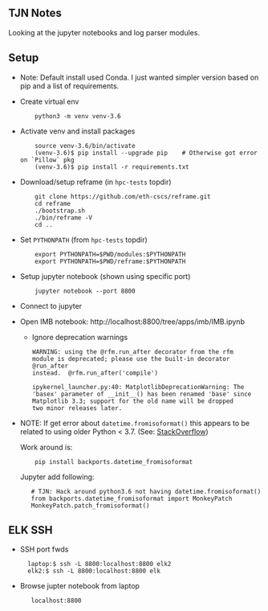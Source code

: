 TJN Notes
---------

Looking at the jupyter notebooks and log parser modules.


Setup
-----
 - Note: Default install used Conda.  I just wanted simpler version based on
   pip and a list of requirements.

 - Create virtual env

    ```
        python3 -m venv venv-3.6
    ```

 - Activate venv and install packages

    ```
        source venv-3.6/bin/activate
        (venv-3.6)$ pip install --upgrade pip    # Otherwise got error on `Pillow` pkg
        (venv-3.6)$ pip install -r requirements.txt
    ```

 - Download/setup reframe (in `hpc-tests` topdir)

    ```
        git clone https://github.com/eth-cscs/reframe.git
        cd reframe
        ./bootstrap.sh
        ./bin/reframe -V
        cd ..
    ```

 - Set `PYTHONPATH` (from `hpc-tests` topdir)

    ```
        export PYTHONPATH=$PWD/modules:$PYTHONPATH
        export PYTHONPATH=$PWD/reframe:$PYTHONPATH
    ```

 - Setup jupyter notebook (shown using specific port)

    ```
        jupyter notebook --port 8800
    ```

 - Connect to jupyter

 - Open IMB notebook: http://localhost:8800/tree/apps/imb/IMB.ipynb

    - Ignore deprecation warnings
        ```
        WARNING: using the @rfm.run_after decorator from the rfm
        module is deprecated; please use the built-in decorator @run_after
        instead.  @rfm.run_after('compile')
        ```

        ```
        ipykernel_launcher.py:40: MatplotlibDeprecationWarning: The
        'basex' parameter of __init__() has been renamed 'base' since
        Matplotlib 3.3; support for the old name will be dropped
        two minor releases later.
        ```

 - NOTE: If get error about `datetime.fromisoformat()`
   this appears to be related to using older Python < 3.7.
   (See: [StackOverflow](https://stackoverflow.com/questions/60266554/type-object-datetime-datetime-has-no-attribute-fromisoformat))

   Work around is:

   ```
       pip install backports.datetime_fromisoformat
   ```

   Jupyter add following:

   ```
      # TJN: Hack around python3.6 not having datetime.fromisoformat()
      from backports.datetime_fromisoformat import MonkeyPatch
      MonkeyPatch.patch_fromisoformat()
   ```


ELK SSH
-------

 - SSH port fwds

   ```
     laptop:$ ssh -L 8800:localhost:8800 elk2
     elk2:$ ssh -L 8800:localhost:8800 elk
   ```

 - Browse jupter notebook from laptop

    ```
       localhost:8800
    ```

